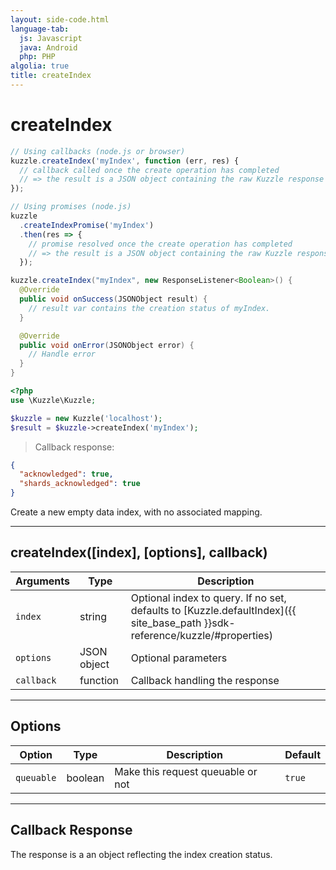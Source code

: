 ```yaml
---
layout: side-code.html
language-tab:
  js: Javascript
  java: Android
  php: PHP
algolia: true
title: createIndex
---
```


# createIndex

```js
// Using callbacks (node.js or browser)
kuzzle.createIndex('myIndex', function (err, res) {
  // callback called once the create operation has completed
  // => the result is a JSON object containing the raw Kuzzle response
});

// Using promises (node.js)
kuzzle
  .createIndexPromise('myIndex')
  .then(res => {
    // promise resolved once the create operation has completed
    // => the result is a JSON object containing the raw Kuzzle response
  });
```

```java
kuzzle.createIndex("myIndex", new ResponseListener<Boolean>() {
  @Override
  public void onSuccess(JSONObject result) {
    // result var contains the creation status of myIndex.
  }

  @Override
  public void onError(JSONObject error) {
    // Handle error
  }
}
```

```php
<?php
use \Kuzzle\Kuzzle;

$kuzzle = new Kuzzle('localhost');
$result = $kuzzle->createIndex('myIndex');

```

> Callback response:

```json
{
  "acknowledged": true,
  "shards_acknowledged": true
}
```

Create a new empty data index, with no associated mapping.

---


## createIndex([index], [options], callback)

| Arguments | Type | Description
|-----------|------|------------
| `index` | string | Optional index to query. If no set, defaults to [Kuzzle.defaultIndex]({{ site_base_path }}sdk-reference/kuzzle/#properties)
| `options` | JSON object | Optional parameters
| `callback`| function | Callback handling the response

---

## Options

| Option | Type | Description | Default
|--------|------|-------------|---------
| `queuable` | boolean | Make this request queuable or not  | `true`

---

## Callback Response

The response is a an object reflecting the index creation status.
